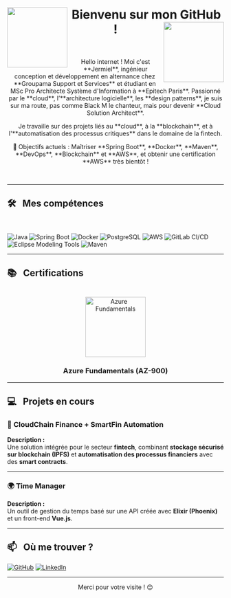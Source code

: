 <div>
  <h1 align="center">
    <img src="https://media.giphy.com/media/v1.Y2lkPTc5MGI3NjExaHdxNnk2YXdqM2N3eGV2bmp3eDNzOWF5NmZjOWM0dG1hMWJtMmZ1NiZlcD12MV9pbnRlcm5hbF9naWZfYnlfaWQmY3Q9Zw/BPJmthQ3YRwD6QqcVD/giphy.gif" width="140" align="left"/> 
      Bienvenu sur mon GitHub !
    <img src="https://media.giphy.com/media/v1.Y2lkPTc5MGI3NjExaHdxNnk2YXdqM2N3eGV2bmp3eDNzOWF5NmZjOWM0dG1hMWJtMmZ1NiZlcD12MV9pbnRlcm5hbF9naWZfYnlfaWQmY3Q9Zw/BPJmthQ3YRwD6QqcVD/giphy.gif" width="140" align="right"/> 
  </h1>   
</div>

<br>

<div align="center">
  <p>Hello internet ! Moi c'est **Jermiel**, ingénieur conception et développement en alternance chez **Groupama Support et Services** et étudiant en MSc Pro Architecte Système d'Information à **Epitech Paris**. Passionné par le **cloud**, l’**architecture logicielle**, les **design patterns**, je suis sur ma route, pas comme Black M le chanteur, mais pour devenir **Cloud Solution Architect**.</p>
  
  <p>Je travaille sur des projets liés au **cloud**, à la **blockchain**, et à l'**automatisation des processus critiques** dans le domaine de la fintech.</p>
  
  <p>🚀 Objectifs actuels : Maîtriser **Spring Boot**, **Docker**, **Maven**, **DevOps**, **Blockchain** et **AWS**, et obtenir une certification **AWS** très bientôt !</p>
</div>

<br>

---

<h2>🛠 &nbsp; Mes compétences</h2>
<br>
<p>
  <img alt="Java" src="https://img.shields.io/badge/Java-%23ED8B00.svg?style=for-the-badge&logo=java&logoColor=white" />
  <img alt="Spring Boot" src="https://img.shields.io/badge/Spring%20Boot-%236DB33F.svg?style=for-the-badge&logo=springboot&logoColor=white" />
  <img alt="Docker" src="https://img.shields.io/badge/-Docker-46a2f1?style=for-the-badge&logo=docker&logoColor=white" />
  <img alt="PostgreSQL" src="https://img.shields.io/badge/PostgreSQL-%23316192.svg?style=for-the-badge&logo=postgresql&logoColor=white" />
  <img alt="AWS" src="https://img.shields.io/badge/AWS-%23FF9900.svg?style=for-the-badge&logo=amazon-aws&logoColor=white" />
  <img alt="GitLab CI/CD" src="https://img.shields.io/badge/GitLab%20CI%2FCD-%23FC6D26.svg?style=for-the-badge&logo=gitlab&logoColor=white" />
  <img alt="Eclipse Modeling Tools" src="https://img.shields.io/badge/Eclipse%20Modeling%20Tools-%232C2255.svg?style=for-the-badge&logo=eclipse&logoColor=white" />
  <img alt="Maven" src="https://img.shields.io/badge/Apache%20Maven-C71A36?style=for-the-badge&logo=apache-maven&logoColor=white" />
</p>

---

<h2>📚 &nbsp; Certifications</h2>
<br>
<div align="center">
  <a href="https://learn.microsoft.com/fr-fr/credentials/certifications/azure-fundamentals/">
    <img alt="Azure Fundamentals" src="https://training.cellenza.com/wp-content/uploads/2021/07/AZ900.png" width="140" align="center" />
  </a>
  <h3 align="center">
    Azure Fundamentals (AZ-900)
  </h3>
</div>

---

<h2>💻 &nbsp; Projets en cours</h2>

### 🔗 **CloudChain Finance + SmartFin Automation**
**Description :**  
Une solution intégrée pour le secteur **fintech**, combinant **stockage sécurisé sur blockchain (IPFS)** et **automatisation des processus financiers** avec des **smart contracts**.

---

### 🌍 **Time Manager**
**Description :**  
Un outil de gestion du temps basé sur une API créée avec **Elixir (Phoenix)** et un front-end **Vue.js**.

---

<h2>📫 &nbsp; Où me trouver ?</h2>
<p>
  <a href="https://github.com/[ton-github]" target="_blank"><img alt="GitHub" src="https://img.shields.io/badge/GitHub-%2312100E.svg?style=for-the-badge&logo=github&logoColor=white" /></a>
  <a href="https://www.linkedin.com/in/[ton-linkedin]" target="_blank"><img alt="LinkedIn" src="https://img.shields.io/badge/LinkedIn-%230077B5.svg?style=for-the-badge&logo=linkedin&logoColor=white" /></a>
</p>

---

<p align="center">Merci pour votre visite ! 😊</p>
